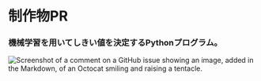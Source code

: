 # 制作物PR
### 機械学習を用いてしきい値を決定するPythonプログラム。

![Screenshot of a comment on a GitHub issue showing an image, added in the Markdown, of an Octocat smiling and raising a tentacle.](/assets/images/test.jpg)
